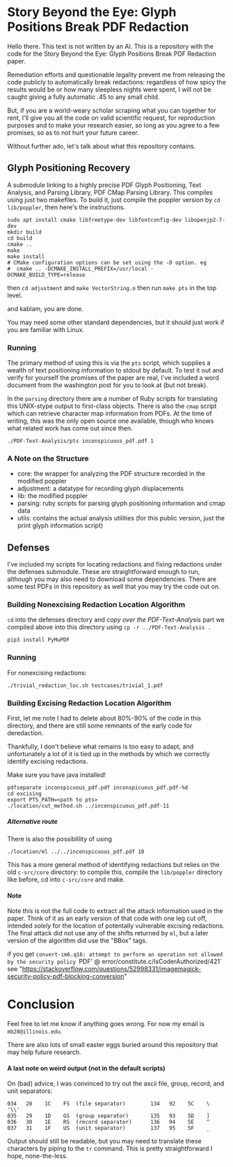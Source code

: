 # Story Beyond the Eye: Glyph Positions Break PDF Redaction

Hello there. This text is not written by an AI. This is a repository with the
code for the Story Beyond the Eye: Glyph Positions Break PDF Redaction paper.

Remediation efforts and questionable legality prevent me from releasing the
code publicly to automatically break redactions: regardless of how spicy the
results would be or how many sleepless nights were spent, I will not be caught
giving a fully automatic .45 to any small child.

But, if you are a world-weary scholar scraping what you can together for rent,
I'll give you all the code on valid scientific request, for reproduction
purposes and to make your research easier, so long as you agree to a few
promises, so as to not hurt your future career.

Without further ado, let's talk about what this repository contains.

## Glyph Positioning Recovery

A submodule linking to a highly precise PDF Glyph Positioning, Text Analysis,
and Parsing Library, PDF CMap Parsing Library. This compiles using just two
makefiles.  To build it, just compile the poppler version by `cd lib/poppler`,
then here's the instructions.

```
sudo apt install cmake libfreetype-dev libfontconfig-dev libopenjp2-7-dev
mkdir build
cd build
cmake ..
make
make install
# CMake configuration options can be set using the -D option. eg
#  cmake .. -DCMAKE_INSTALL_PREFIX=/usr/local -DCMAKE_BUILD_TYPE=release
```

then `cd adjustment` and `make VectorString.o` then run `make pts` in the top level.

and kablam, you are done.

You may need some other standard dependencies, but it should just work if you
are familiar with Linux.

### Running

The primary method of using this is via the `pts` script, which supplies a
wealth of text positioning information to stdout by default. To test it out and
verify for yourself the promises of the paper are real, I've included a word
document from the washington post for you to look at (but not break).

In the `parsing` directory there are a number of Ruby scripts for translating
this UNIX-stype output to first-class objects. There is also the `cmap` script
which can retrieve character map information from PDFs. At the time of writing,
this was the only open source one available, though who knows what related work
has come out since then. 

```
./PDF-Text-Analysis/pts inconspicuous_pdf.pdf 1
```

### A Note on the Structure

- core: the wrapper for analyzing the PDF structure recorded in the modified poppler
- adjustment: a datatype for recording glyph displacements
- lib: the modified poppler
- parsing: ruby scripts for parsing glyph positioning information and cmap data
- utils: contains the actual analysis utilities (for this public version, just
  the print glyph information script)

## Defenses

I've included my scripts for locating redactions and fixing redactions under
the defenses submodule. These are straightforward enough to run, although you
may also need to download some dependencies. There are some test PDFs in this
repository as well that you may try the code out on.

### Building Nonexcising Redaction Location Algorithm

`cd` into the defenses directory and _copy over the PDF-Text-Analysis_ part we
compiled above into this directory using `cp -r ../PDF-Text-Analysis .` 

```
pip3 install PyMuPDF
```

### Running

For nonexcising redactions:

```
./trivial_redaction_loc.sh testcases/trivial_1.pdf
```

### Building Excising Redaction Location Algorithm

First, let me note I had to delete about 80%-90% of the code in this directory,
and there are still some remnants of the early code for deredaction.

Thankfully, I don't believe what remains is too easy to adapt, and unfortunately a lot
of it is tied up in the methods by which we correctly identify excising redactions.

Make sure you have java installed!

```
pdfseparate inconspicuous_pdf.pdf inconspicuous_pdf.pdf-%d
cd excising
export PTS_PATH=<path to pts>
./location/cut_method.sh ../inconspicuous_pdf.pdf-11
```

##### Alternative route

There is also the possiblility of using 

```
./location/ml ../../inconspicuous_pdf.pdf 10 
```

This has a more general method of identifying redactions but relies on the old
`c-src/core` directory: to compile this, compile the `lib/poppler` directory like 
before, cd into `c-src/core` and make.

#### Note 

Note this is not the full code to extract all the attack information used in
the paper. Think of it as an early version of that code with one leg cut off,
intended _solely_ for the location of potentally vulnerable excising
redactions. The final attack did not use any of the shifts returned by `ml`,
but a later version of the algorithm did use the "BBox" tags.

if you get `convert-im6.q16: attempt to perform an operation not allowed by the
security policy `PDF' @ error/constitute.c/IsCoderAuthorized/421` see
"https://stackoverflow.com/questions/52998331/imagemagick-security-policy-pdf-blocking-conversion"

# Conclusion

Feel free to let me know if anything goes wrong. For now my email is
`mb28@illinois.edu`.

There are also lots of small easter eggs buried around this repository that may
help future research.

#### A last note on weird output (not in the default scripts)

On (bad) advice, I was convinced to try out the ascii file, group, record, and unit separators:

```
034   28    1C    FS  (file separator)        134   92    5C    \  '\\'
035   29    1D    GS  (group separator)       135   93    5D    ]
036   30    1E    RS  (record separator)      136   94    5E    ^
037   31    1F    US  (unit separator)        137   95    5F    _
```

Output should still be readable, but you may need to translate these characters
by piping to the `tr` command. This is pretty straightforward I hope,
none-the-less.

